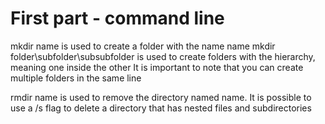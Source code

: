 # First part - command line

 mkdir name is used to create a folder with the name name
 mkdir folder\subfolder\subsubfolder is used to create folders with the hierarchy, meaning one inside the other
 It is important to note that you can create multiple folders in the same line
 
 rmdir name is used to remove the directory named name. 
 It is possible to use a /s flag to delete a directory that has nested files and subdirectories

